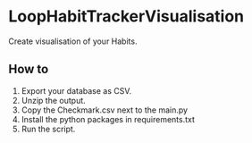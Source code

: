 # LoopHabitTrackerVisualisation

Create visualisation of your Habits.

## How to

 1. Export your database as CSV.
 2. Unzip the output.
 3. Copy the Checkmark.csv next to the main.py
 4. Install the python packages in requirements.txt
 3. Run the script.
